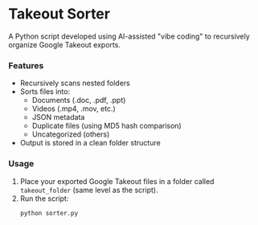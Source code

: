 # Takeout Sorter

A Python script developed using AI-assisted "vibe coding" to recursively organize Google Takeout exports.

### Features
- Recursively scans nested folders
- Sorts files into:
  - Documents (.doc, .pdf, .ppt)
  - Videos (.mp4, .mov, etc.)
  - JSON metadata
  - Duplicate files (using MD5 hash comparison)
  - Uncategorized (others)
- Output is stored in a clean folder structure

### Usage
1. Place your exported Google Takeout files in a folder called `takeout_folder` (same level as the script).
2. Run the script:  
   ```bash
   python sorter.py
